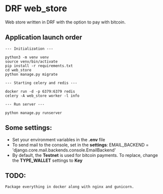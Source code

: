 # DRF web_store
Web store written in DRF with the option to pay with bitcoin.

## Application launch order
    --- Initialization ---
    
    python3 -m venv venv
    source venv/bin/activate
    pip install -r requirements.txt
    cd web_store
    python manage.py migrate
    
    --- Starting celery and redis --- 

    docker run -d -p 6379:6379 redis
    celery -A web_store worker -l info
    
    --- Run server ---
    
    python manage.py runserver

## Some settings:
* Set your environment variables in the **.env** file
* To send mail to the console, set in the **settings**: EMAIL_BACKEND = 'django.core.mail.backends.console.EmailBackend'
* By default, the **Testnet** is used for bitcoin payments. To replace, change the **TYPE_WALLET** settings to **Key**


## TODO:
    Package everything in docker along with nginx and gunicorn.


